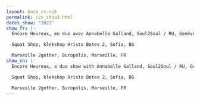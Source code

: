 ```yaml
---
layout: base_cv.njk
permalink: /cv_show3.html
dates_show: "2022"
show_fr: |-
  Encore Heureux, en duo avec Annabelle Galland, Soul2Soul / RU, Genève, CH

  Squat Shop, klekshop Hristo Botev 2, Sofia, BG

  Marseille 2gether, Buropolis, Marseille, FR
show_en: |-
  Encore Heureux, a duo show with Annabelle Galland, Soul2Soul / RU, Geneva, CH

  Squat Shop, klekshop Hristo Botev 2, Sofia, BG

  Marseille 2gether, Buropolis, Marseille, FR
---
```


